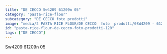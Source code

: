 ```yaml
---
title: "DE CECCO Sw4209 61209n 05"
category: "pasta-rice-flour"
subcategory: "DE CECCO foto prodotti"
image: "media/2 PASTA RICE FLOUR/DE CECCO  foto  prodotti/0SW4209 - 61209N-05.jpg"
id: "pasta-rice-flour-de-cecco-foto-prodotti-120"
tags: ["DE CECCO"]
---
```


Sw4209 61209n 05
